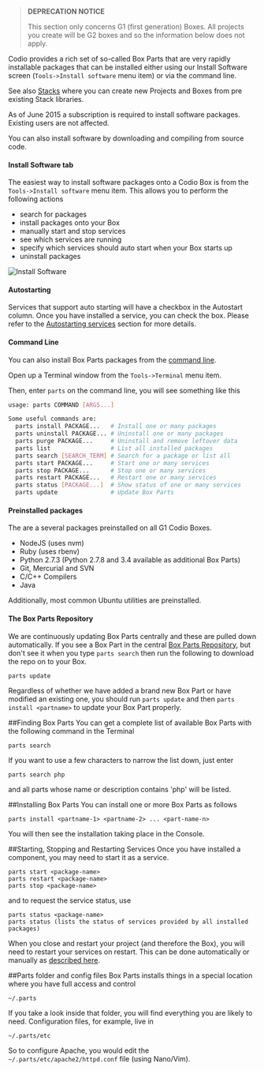 
> **DEPRECATION NOTICE**
>
> This section only concerns G1 (first generation) Boxes. All projects you create will be G2 boxes and so the information below does not apply.

Codio provides a rich set of so-called Box Parts that are very rapidly installable packages that can be installed either using our Install Software screen (`Tools->Install software` menu item) or via the command line.

See also [Stacks](/docs/dashboard/stacks/listing/) where you can create new Projects and Boxes from pre existing Stack libraries.

As of June 2015 a subscription is required to install software packages. Existing users are not affected.

You can also install software by downloading and compiling from source code.

#### Install Software tab
The easiest way to install software packages onto a Codio Box is from the `Tools->Install software` menu item. This allows you to perform the following actions

- search for packages
- install packages onto your Box
- manually start and stop services
- see which services are running
- specify which services should auto start when your Box starts up
- uninstall packages

![Install Software](/img/docs/install-software.png)

#### Autostarting
Services that support auto starting will have a checkbox in the Autostart column. Once you have installed a service, you can check the box. Please refer to the [Autostarting services](/docs/ide/boxes/startup/) section for more details.

#### Command Line
You can also install Box Parts packages from the [command line](/docs/ide/boxes/terminal/).

Open up a Terminal window from the `Tools->Terminal` menu item.

Then, enter `parts` on the command line, you will see something like this

```bash
usage: parts COMMAND [ARGS...]

Some useful commands are:
  parts install PACKAGE...   # Install one or many packages
  parts uninstall PACKAGE... # Uninstall one or many packages
  parts purge PACKAGE...     # Uninstall and remove leftover data
  parts list                 # List all installed packages
  parts search [SEARCH_TERM] # Search for a package or list all
  parts start PACKAGE...     # Start one or many services
  parts stop PACKAGE...      # Stop one or many services
  parts restart PACKAGE...   # Restart one or many services
  parts status [PACKAGE...]  # Show status of one or many services
  parts update               # Update Box Parts
```

#### Preinstalled packages
The are a several packages preinstalled on all G1  Codio Boxes.

- NodeJS (uses nvm)
- Ruby (uses rbenv)
- Python 2.7.3 (Python 2.7.8 and 3.4 available as additional Box Parts)
- Git, Mercurial and SVN
- C/C++ Compilers
- Java

Additionally, most common Ubuntu utilities are preinstalled.

#### The Box Parts Repository
We are continuously updating Box Parts centrally and these are pulled down automatically. If you see a Box Part in the central [Box Parts Repository](https://github.com/codio/boxparts/tree/master/lib/autoparts/packages), but don't see it when you type `parts search` then run the following to download the repo on to your Box.

```
parts update
```

Regardless of whether we have added a brand new Box Part or have modified an existing one, you should run `parts update` and then `parts install <partname>` to update your Box Part properly.

##Finding Box Parts
You can get a complete list of available Box Parts with the following command in the Terminal

```
parts search
```

If you want to use a few characters to narrow the list down, just enter

```
parts search php
```

and all parts whose name or description contains 'php' will be listed.

##Installing Box Parts
You can install one or more Box Parts as follows

```
parts install <partname-1> <partname-2> ... <part-name-n>
```

You will then see the installation taking place in the Console.

##Starting, Stopping and Restarting Services
Once you have installed a component, you may need to start it as a service.

```
parts start <package-name>
parts restart <package-name>
parts stop <package-name>
```

and to request the service status, use

```
parts status <package-name>
parts status (lists the status of services provided by all installed packages)
```

When you close and restart your project (and therefore the Box), you will need to restart your services on restart. This can be done automatically or manually as [described here](/docs/ide/boxes/startup/).

##Parts folder and config files
Box Parts installs things in a special location where you have full access and control

```
~/.parts
```

If you take a look inside that folder, you will find everything you are likely to need. Configuration files, for example, live in

```
~/.parts/etc
```

So to configure Apache, you would edit the `~/.parts/etc/apache2/httpd.conf` file (using Nano/Vim).
